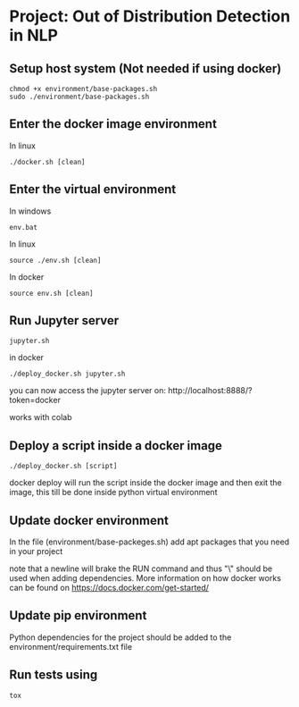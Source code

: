 # Project: Out of Distribution Detection in NLP 


## Setup host system (Not needed if using docker)
```
chmod +x environment/base-packages.sh
sudo ./environment/base-packages.sh
```

## Enter the docker image environment 

In linux

```
./docker.sh [clean]
```

## Enter the virtual environment 

In windows

```
env.bat 
```


In linux

```
source ./env.sh [clean]
```

In docker

```
source env.sh [clean]
```

## Run Jupyter server

```
jupyter.sh
```

in docker

```
./deploy_docker.sh jupyter.sh 
```
you can now access the jupyter server on: 
http://localhost:8888/?token=docker

works with colab

## Deploy a script inside a docker image

```
./deploy_docker.sh [script]
```
docker deploy will run the script inside the docker image and then exit the image, this till be done inside python virtual environment


## Update docker environment

In the file (environment/base-packeges.sh) add apt packages that you need in your project

note that a newline will brake the RUN command and thus "\\" should be used when adding dependencies. More information on how docker works can be found on https://docs.docker.com/get-started/


## Update pip environment

Python dependencies for the project should be added to the environment/requirements.txt file

## Run tests using 

```
tox
```
